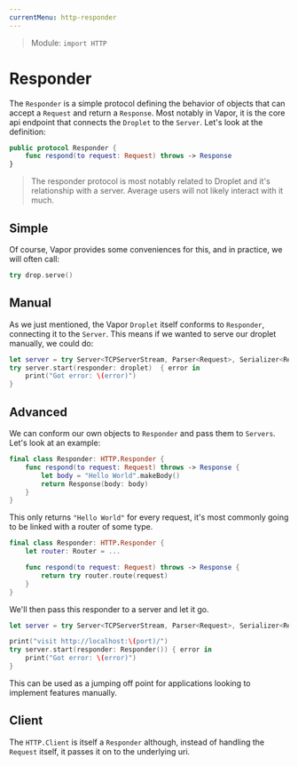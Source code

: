 ```yaml
---
currentMenu: http-responder
---
```


> Module: `import HTTP`

# Responder

The `Responder` is a simple protocol defining the behavior of objects that can accept a `Request` and return a `Response`. Most notably in Vapor, it is the core api endpoint that connects the `Droplet` to the `Server`. Let's look at the definition:

```swift
public protocol Responder {
    func respond(to request: Request) throws -> Response
}
```

> The responder protocol is most notably related to Droplet and it's relationship with a server. Average users will not likely interact with it much.

## Simple

Of course, Vapor provides some conveniences for this, and in practice, we will often call:

```swift
try drop.serve()
```

## Manual

As we just mentioned, the Vapor `Droplet` itself conforms to `Responder`, connecting it to the `Server`. This means if we wanted to serve our droplet manually, we could do:

```swift
let server = try Server<TCPServerStream, Parser<Request>, Serializer<Response>>(port: port)
try server.start(responder: droplet)  { error in
    print("Got error: \(error)")
}
```

## Advanced

We can conform our own objects to `Responder` and pass them to `Servers`. Let's look at an example:

```swift
final class Responder: HTTP.Responder {
    func respond(to request: Request) throws -> Response {
        let body = "Hello World".makeBody()
        return Response(body: body)
    }
}
```

This only returns `"Hello World"` for every request, it's most commonly going to be linked with a router of some type.


```swift
final class Responder: HTTP.Responder {
    let router: Router = ...

    func respond(to request: Request) throws -> Response {
        return try router.route(request)
    }
}
```

We'll then pass this responder to a server and let it go.

```swift
let server = try Server<TCPServerStream, Parser<Request>, Serializer<Response>>(port: port)

print("visit http://localhost:\(port)/")
try server.start(responder: Responder()) { error in
    print("Got error: \(error)")
}
```

This can be used as a jumping off point for applications looking to implement features manually.

## Client

The `HTTP.Client` is itself a `Responder` although, instead of handling the `Request` itself, it passes it on to the underlying uri. 

